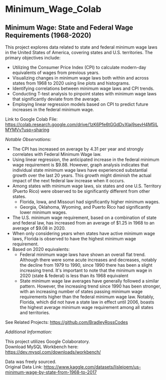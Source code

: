 # Minimum_Wage_Colab

## Minimum Wage: State and Federal Wage Requirements (1968-2020)

This project explores data related to state and federal minimum wage laws in the United States of America, covering states and U.S. territories. The primary objectives include:

- Utilizing the Consumer Price Index (CPI) to calculate modern-day equivalents of wages from previous years.
- Visualizing changes in minimum wage laws both within and across states from 1968 to 2020 using line plots and histograms.
- Identifying correlations between minimum wage laws and CPI trends.
- Conducting T-test analysis to pinpoint states with minimum wage laws that significantly deviate from the average.
- Employing linear regression models based on CPI to predict future increases in the federal minimum wage.

Link to Google Colab File: https://colab.research.google.com/drive/1zK6Pfe6tGGdDvXlaj9sevH4M5ILMYMVv?usp=sharing

*Notable Observations:*

 - The CPI has increased on average by 4.31 per year and strongly correlates with Federal Minimum Wage law.
 - Using linear regression, the anticipated increase in the federal minimum wage requirement is $9.88. However, graph analysis indicates that individual state minimum wage laws have experienced substantial growth over the last 20 years. This growth might diminish the actual impact of the next federal law increase when it occurs.
 - Among states with minimum wage laws, six states and one U.S. Territory (Puerto Rico) were observed to be significantly different from other states.
     - Florida, Iowa, and Missouri had significantly higher minimum wages.
     - Georgia, Oklahoma, Wyoming, and Puerto Rico had significantly lower minimum wages.
 - The U.S. minimum wage requirement, based on a combination of state and federal law, has increased from an average of $1.25 in 1968 to an average of $9.08 in 2020.
 - When only considering years when states have active minimum wage laws, Florida is observed to have the highest minimum wage requirement.
 - Based on 2020 equivalents:
     - Federal minimum wage laws have shown an overall flat trend. Although there were some acute increases and decreases, notably the decline from 1979 to 1990, since 1990 there has been a slight increasing trend. It's important to note that the minimum wage in 2020 (state & federal) is less than its 1968 equivalent
     - State minimum wage law averages have generally followed a similar pattern. However, the increasing trend since 1990 has been stronger, with an increasing number of states passing minimum wage requirements higher than the federal minimum wage law. Notably, Florida, which did not have a state law in effect until 2006, boasts the highest average minimum wage requirement among all states and territories.

See Related Projects: https://github.com/BradleyRossCodes

*Additional Information:*

This project utilizes Google Colaboratory.  
Download MySQL Workbench here: https://dev.mysql.com/downloads/workbench/

Data was freely sourced.  
Original Data Link: https://www.kaggle.com/datasets/lislejoem/us-minimum-wage-by-state-from-1968-to-2017

